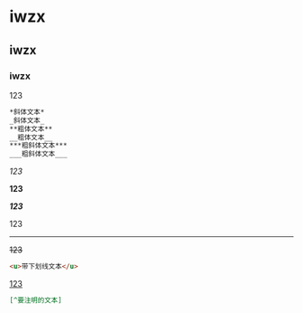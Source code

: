 # iwzx

## iwzx

### iwzx

123

```markdown
*斜体文本*
_斜体文本_
**粗体文本**
__粗体文本__
***粗斜体文本***
___粗斜体文本___
```

*123*

**123**

***123***

123

---

~~123~~

```markdown
<u>带下划线文本</u>
```

<u>123</u>

```markdown
[^要注明的文本]
```